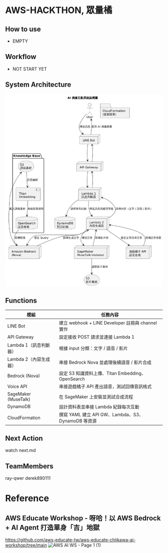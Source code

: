 # AWS-HACKTHON, 眾量橘

## How to use
- EMPTY

## Workflow
- NOT START YET

## System Architecture
![image](https://github.com/ray-qwer/AWS-Hackthon/blob/dev/架構圖.png)

## Functions
| 模組 | 任務內容 |
|------|----------|
| LINE Bot | 建立 webhook + LINE Developer 註冊與 channel 實作 |
| API Gateway | 設定接收 POST 請求並連接 Lambda 1 |
| Lambda 1（訊息判斷器） | 根據 input 分類：文字 / 語音 / 影片 |
| Lambda 2（內容生成器） | 串接 Bedrock Nova 並處理後續語音 / 影片合成 |
| Bedrock (Nova) | 設定 S3 知識資料上傳、Titan Embedding、OpenSearch |
| Voice API | 串接遊戲橘子 API 產出語音，測試回傳音訊格式 |
| SageMaker (MuseTalk) | 在 SageMaker 上安裝並測試合成流程 |
| DynamoDB | 設計資料表並串接 Lambda 紀錄每次互動 |
| CloudFormation | 撰寫 YAML 建立 API GW、Lambda、S3、DynamoDB 等資源 |

## Next Action
watch next.md

## TeamMembers
ray-qwer
derek890111

# Reference
## AWS Educate Workshop - 呀哈！以 AWS Bedrock + AI Agent 打造單身「吉」地獄
https://github.com/aws-educate-tw/aws-educate-chiikawa-ai-workshop/tree/main
![AWS AI WS - Page 1 (1)](https://github.com/user-attachments/assets/188465b9-8cb7-4094-80cc-abb87f8ebc13)


